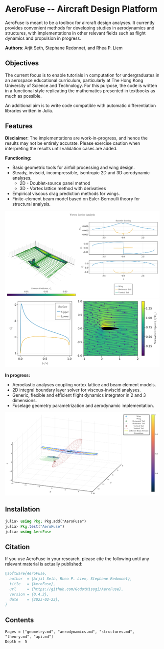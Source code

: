 # AeroFuse -- Aircraft Design Platform

AeroFuse is meant to be a toolbox for aircraft design analyses. It currently provides convenient methods for developing studies in aerodynamics and structures, with implementations in other relevant fields such as flight dynamics and propulsion in progress.

**Authors**: Arjit Seth, Stephane Redonnet, and Rhea P. Liem

## Objectives

The current focus is to enable tutorials in computation for undergraduates in an aerospace educational curriculum, particularly at The Hong Kong University of Science and Technology. For this purpose, the code is written in a functional style replicating the mathematics presented in textbooks as much as possible.

An additional aim is to write code compatible with automatic differentiation libraries written in Julia.

## Features

**Disclaimer**: The implementations are work-in-progress, and hence the results may not be entirely accurate. Please exercise caution when interpreting the results until validation cases are added.

**Functioning:**

- Basic geometric tools for airfoil processing and wing design. 
- Steady, inviscid, incompressible, isentropic 2D and 3D aerodynamic analyses.
  - 2D - Doublet-source panel method
  - 3D - Vortex lattice method with derivatives
- Empirical viscous drag prediction methods for wings.
- Finite-element beam model based on Euler-Bernoulli theory for structural analysis.

![](assets/VortexLattice.svg)
![](assets/LinearVortex.svg)

**In progress:**

- Aeroelastic analyses coupling vortex lattice and beam element models.
- 2D integral boundary layer solver for viscous-inviscid analyses.
- Generic, flexible and efficient flight dynamics integrator in 2 and 3 dimensions.
- Fuselage geometry parametrization and aerodynamic implementation.

![](assets/AerostructWingTail.svg)

## Installation

```julia
julia> using Pkg; Pkg.add("AeroFuse")
julia> Pkg.test("AeroFuse")
julia> using AeroFuse
```

## Citation

If you use AeroFuse in your research, please cite the following until any relevant material is actually published:

```bibtex
@software{AeroFuse,
  author  = {Arjit Seth, Rhea P. Liem, Stephane Redonnet},
  title   = {AeroFuse},
  url     = {https://github.com/GodotMisogi/AeroFuse},
  version = {0.4.2},
  date    = {2023-02-23},
}
```

## Contents

```@contents
Pages = ["geometry.md", "aerodynamics.md", "structures.md", "theory.md", "api.md"]
Depth =  5
```